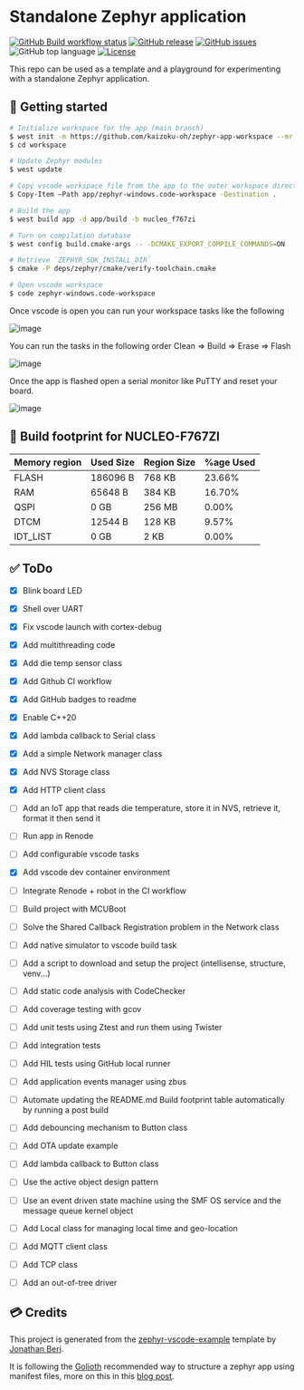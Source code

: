 # Standalone Zephyr application

[![GitHub Build workflow status](https://github.com/kaizoku-oh/zephyr-app-workspace/workflows/Build/badge.svg)](https://github.com/kaizoku-oh/zephyr-app-workspace/actions/workflows/build.yaml)
[![GitHub release](https://img.shields.io/github/v/release/kaizoku-oh/zephyr-app-workspace)](https://github.com/kaizoku-oh/zephyr-app-workspace/releases)
[![GitHub issues](https://img.shields.io/github/issues/kaizoku-oh/zephyr-app-workspace)](https://github.com/kaizoku-oh/zephyr-app-workspace/issues)
![GitHub top language](https://img.shields.io/github/languages/top/kaizoku-oh/zephyr-app-workspace)
[![License](https://img.shields.io/github/license/kaizoku-oh/zephyr-app-workspace)](https://github.com/kaizoku-oh/zephyr-app-workspace/blob/main/LICENSE)

This repo can be used as a template and a playground for experimenting with a standalone Zephyr application.

## 🚀 Getting started

```bash
# Initialize workspace for the app (main branch)
$ west init -m https://github.com/kaizoku-oh/zephyr-app-workspace --mr main workspace
$ cd workspace

# Update Zephyr modules
$ west update

# Copy vscode workspace file from the app to the outer workspace directory
$ Copy-Item –Path app/zephyr-windows.code-workspace -Destination .

# Build the app
$ west build app -d app/build -b nucleo_f767zi

# Turn on compilation database
$ west config build.cmake-args -- -DCMAKE_EXPORT_COMPILE_COMMANDS=ON

# Retrieve `ZEPHYR_SDK_INSTALL_DIR`
$ cmake -P deps/zephyr/cmake/verify-toolchain.cmake

# Open vscode workspace
$ code zephyr-windows.code-workspace
```
Once vscode is open you can run your workspace tasks like the following

![image](https://github.com/kaizoku-oh/zephyr-app-workspace/assets/22129291/b1eca6ce-78d9-469e-8675-fe2e84a79f1e)

You can run the tasks in the following order Clean => Build => Erase => Flash

![image](https://github.com/kaizoku-oh/zephyr-app-workspace/assets/22129291/08cda574-0ea5-4c34-8598-d53e3c5c96de)

Once the app is flashed open a serial monitor like PuTTY and reset your board.

![image](https://github.com/kaizoku-oh/zephyr-app-workspace/assets/22129291/d1f073a3-197b-40f9-8e73-649a705cd287)

## 🔨 Build footprint for NUCLEO-F767ZI

| Memory region | Used Size   | Region Size | %age Used   |
| ------------- | ----------- | ----------- | ----------- |
| FLASH         | 186096 B    | 768 KB      | 23.66%      |
| RAM           | 65648  B    | 384 KB      | 16.70%      |
| QSPI          | 0     GB    | 256 MB      | 0.00%       |
| DTCM          | 12544  B    | 128 KB      | 9.57%       |
| IDT_LIST      | 0     GB    | 2   KB      | 0.00%       |

## ✅ ToDo

- [x] Blink board LED

- [x] Shell over UART

- [x] Fix vscode launch with cortex-debug

- [x] Add multithreading code

- [x] Add die temp sensor class

- [x] Add Github CI workflow

- [x] Add GitHub badges to readme

- [x] Enable C++20

- [x] Add lambda callback to Serial class

- [x] Add a simple Network manager class

- [x] Add NVS Storage class

- [x] Add HTTP client class

- [ ] Add an IoT app that reads die temperature, store it in NVS, retrieve it, format it then send it

- [ ] Run app in Renode

- [ ] Add configurable vscode tasks

- [x] Add vscode dev container environment

- [ ] Integrate Renode + robot in the CI workflow

- [ ] Build project with MCUBoot

- [ ] Solve the Shared Callback Registration problem in the Network class

- [ ] Add native simulator to vscode build task

- [ ] Add a script to download and setup the project (intellisense, structure, venv...)

- [ ] Add static code analysis with CodeChecker

- [ ] Add coverage testing with gcov

- [ ] Add unit tests using Ztest and run them using Twister

- [ ] Add integration tests

- [ ] Add HIL tests using GitHub local runner

- [ ] Add application events manager using zbus

- [ ] Automate updating the README.md Build footprint table automatically by running a post build

- [ ] Add debouncing mechanism to Button class

- [ ] Add OTA update example

- [ ] Add lambda callback to Button class

- [ ] Use the active object design pattern

- [ ] Use an event driven state machine using the SMF OS service and the message queue kernel object

- [ ] Add Local class for managing local time and geo-location

- [ ] Add MQTT client class

- [ ] Add TCP class

- [ ] Add an out-of-tree driver

## 💳 Credits
This project is generated from the [zephyr-vscode-example](https://github.com/beriberikix/zephyr-vscode-example) template by [Jonathan Beri](https://github.com/beriberikix).

It is following the [Golioth](https://github.com/golioth) recommended way to structure a zephyr app using manifest files, more on this in this [blog post](https://blog.golioth.io/improving-zephyr-project-structure-with-manifest-files/).
